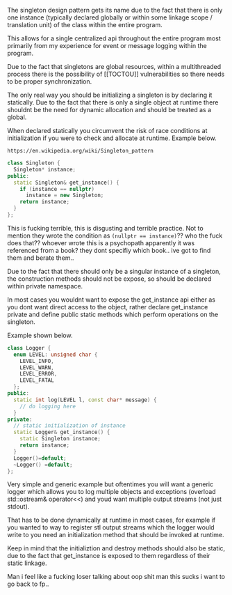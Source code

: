 The singleton design pattern gets its name due to the fact that there is only one instance (typically declared globally or within some linkage scope / translation unit) of the class within the entire program.

This allows for a single centralized api throughout the entire program most primarily from my experience for event or message logging within the program.

Due to the fact that singletons are global resources, within a multithreaded process there is the possibility of [[TOCTOU]] vulnerabilities so there needs to be proper synchronization.

The only real way you should be initializing a singleton is by declaring it statically. Due to the fact that there is only a single object at runtime there shouldnt be the need for dynamic allocation and should be treated as a global.

When declared statically you circumvent the risk of race conditions at initialization if you were to check and allocate at runtime. Example below.

`https://en.wikipedia.org/wiki/Singleton_pattern`
```cpp
class Singleton {
  Singleton* instance;
public:
  static Singleton& get_instance() {
    if (instance == nullptr)
      instance = new Singleton;
    return instance;
  }
};
```

This is fucking terrible, this is disgusting and terrible practice. Not to mention they wrote the condition as `(nullptr == instance)`?? who the fuck does that?? whoever wrote this is a psychopath apparently it was referenced from a book? they dont specifiy which book.. ive got to find them and berate them..

Due to the fact that there should only be a singular instance of a singleton, the construction methods should not be expose, so should be declared within private namespace.

In most cases you wouldnt want to expose the get_instance api either as you dont want direct access to the object, rather declare get_instance private and define public static methods which perform operations on the singleton.

Example shown below.

```cpp
class Logger {
  enum LEVEL: unsigned char {
    LEVEL_INFO,
    LEVEL_WARN,
    LEVEL_ERROR,
    LEVEL_FATAL
  };
public:
  static int log(LEVEL l, const char* message) {
    // do logging here
  }
private:
  // static initialization of instance
  static Logger& get_instance() {
    static Singleton instance;
    return instance;
  }
  Logger()=default;
  ~Logger() =default;
};
```

Very simple and generic example but oftentimes you will want a generic logger which allows you to log multiple objects and exceptions (overload std::ostream& operator<<) and youd want multiple output streams (not just stdout).

That has to be done dynamically at runtime in most cases, for example if you wanted to way to register stl output streams which the logger would write to you need an initialization method that should be invoked at runtime.

Keep in mind that the initializtion and destroy methods should also be static, due to the fact that get_instance is exposed to them regardless of their static linkage.

Man i feel like a fucking loser talking about oop shit man this sucks i want to go back to fp..
